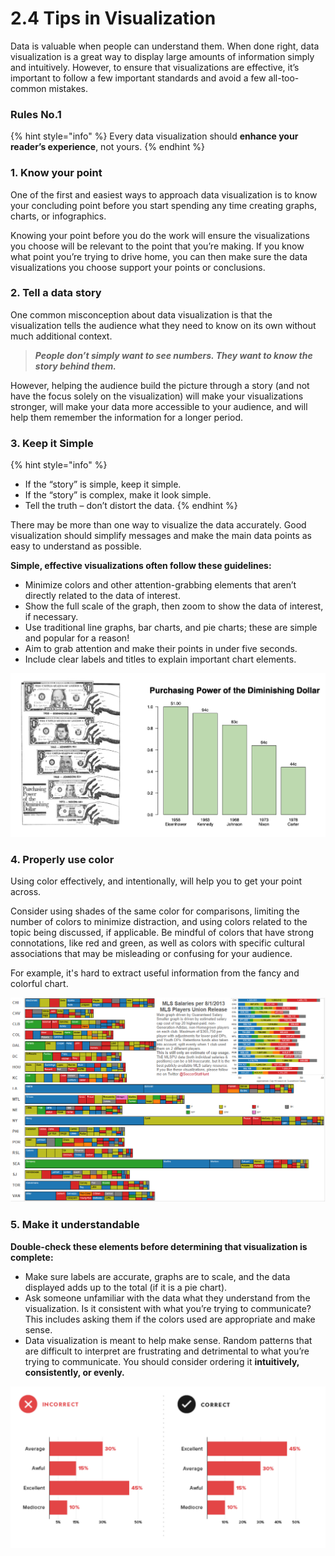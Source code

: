 # 2.4 Tips in Visualization

Data is valuable when people can understand them. When done right, data visualization is a great way to display large amounts of information simply and intuitively. However, to ensure that visualizations are effective, it’s important to follow a few important standards and avoid a few all-too-common mistakes.

### Rules  No.1

{% hint style="info" %}
Every data visualization should **enhance your reader’s experience**, not yours.
{% endhint %}

### **1. Know your point**

One of the first and easiest ways to approach data visualization is to know your concluding point before you start spending any time creating graphs, charts, or infographics.

Knowing your point before you do the work will ensure the visualizations you choose will be relevant to the point that you’re making. If you know what point you’re trying to drive home, you can then make sure the data visualizations you choose support your points or conclusions.

### **2. Tell a data story**

One common misconception about data visualization is that the visualization tells the audience what they need to know on its own without much additional context.

> _**People don’t simply want to see numbers. They want to know the story behind them.**_

However, helping the audience build the picture through a story \(and not have the focus solely on the visualization\) will make your visualizations stronger, will make your data more accessible to your audience, and will help them remember the information for a longer period.

### **3. Keep it Simple**

{% hint style="info" %}
* If the “story” is simple, keep it simple. 
* If the “story” is complex, make it look simple. 
* Tell the truth – don’t distort the data.
{% endhint %}

There may be more than one way to visualize the data accurately. Good visualization should simplify messages and make the main data points as easy to understand as possible. 

**Simple, effective visualizations often follow these guidelines:**

* Minimize colors and other attention-grabbing elements that aren’t directly related to the data of interest.
* Show the full scale of the graph, then zoom to show the data of interest, if necessary.
* Use traditional line graphs, bar charts, and pie charts; these are simple and popular for a reason!
* Aim to grab attention and make their points in under five seconds.
* Include clear labels and titles to explain important chart elements.

![Make it Simple!](../.gitbook/assets/screenshot-2020-07-14-at-12.57.33.png)

### 4. Properly use  color

Using color effectively, and intentionally, will help you to get your point across.

Consider using shades of the same color for comparisons, limiting the number of colors to minimize distraction, and using colors related to the topic being discussed, if applicable. Be mindful of colors that have strong connotations, like red and green, as well as colors with specific cultural associations that may be misleading or confusing for your audience.

For example, it's hard to extract useful information from the fancy and colorful chart.

![A &quot;bad color usage&quot;  example](../.gitbook/assets/salaries.png)

### 5. Make it understandable

**Double-check these elements before determining that visualization is complete:**

* Make sure labels are accurate, graphs are to scale, and the data displayed adds up to the total \(if it is a pie chart\).
* Ask someone unfamiliar with the data what they understand from the visualization. Is it consistent with what you’re trying to communicate? This includes asking them if the colors used are appropriate and make sense.
* Data visualization is meant to help make sense. Random patterns that are difficult to interpret are frustrating and detrimental to what you’re trying to communicate. You should consider ordering it **intuitively, consistently, or evenly.**

![](../.gitbook/assets/screenshot-2020-07-14-at-12.42.02.png)




